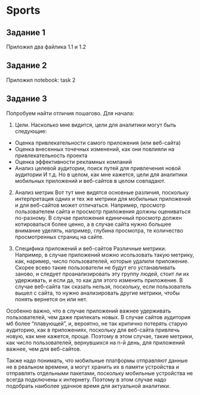# Sports

## Задание 1
                 
Приложил два файлика 1.1 и 1.2 


## Задание 2

Приложил notebook: task 2

## Задание 3

Попробуем найти отличия пошагово. Для начала:
1.	Цели.
Насколько мне видится, цели для аналитики могут быть следующие:

  *	Оценка привлекательности самого приложения (или веб-сайта)
  *	Оценка внесенных точечных изменений, как они повлияли на привлекательность проекта
  *	Оценка эффективности рекламных компаний
  *	Анализ целевой аудитории, поиск путей для привлечения новой аудитории
  И т.д. Но в целом, как мне кажется, цели для аналитики мобильных приложений и веб-сайтов в целом совпадают.

2.	Анализ метрик
Вот тут мне видятся основные различия, поскольку интерпретация одних и тех же метрики для мобильных приложений и для веб-сайтов может отличаться. 
Например, просмотр пользователем сайта и просмотр приложения должны оцениваться по-разному. В случае приложения единичный просмотр должен котироваться более ценно, а в случае сайта нужно большее внимание уделять, например, глубина просмотра, те количество просмотренных страниц на сайте. 

3.	Специфика приложений и веб-сайтов 
Различные метрики. Например, в случае приложений можно исользовать такую метрику, как, наример, число пользователей, которые удалили приложение. Скорее всево такие пользователи не будут его устанавливать заново, и следует проанализировать эту группу людей, стоит ли их удерживать, и если да, то как для этого изменить приложение. В случае веб-сайта так сказать нельзя, поскольку, если пользователь вышел с сайта, то нужно анализировать другие метрики, чтобы понять вернется он или нет. 

Особенно важно, что в случае приложений важнее удерживать пользователей, чем даже прилекать новых. В случае сайтов аудитория мб более “плавующей”, и, вероятно, не так критично потерять старую аудиторию, как в приложениях, поскольку для веб-сайта привлечь новую, как мне кажется, проще. Поэтому в этом случае, такие метрики, как число пользователей, вернувшихся на n-й день, для приложений важнее, чем для веб-сайтов.  

Также надо понимать, что мобильные платформы отправляют данные не в реальном времени, а могут хранить их в памяти устройства и отправлять отдельными пакетами, поскольку мобильные устройства не всегда подключены к интернету. Поэтому в этом случае надо подобрать наиболее удачное время для актуальной аналитики.


